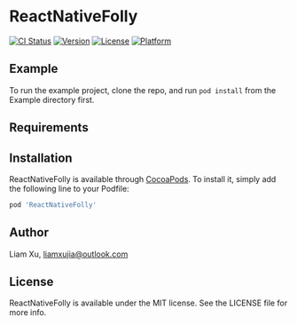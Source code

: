 # ReactNativeFolly

[![CI Status](https://img.shields.io/travis/beatjs/ReactNativeFolly.svg?style=flat)](https://travis-ci.org/beatjs/ReactNativeFolly)
[![Version](https://img.shields.io/cocoapods/v/ReactNativeFolly.svg?style=flat)](https://cocoapods.org/pods/ReactNativeFolly)
[![License](https://img.shields.io/cocoapods/l/ReactNativeFolly.svg?style=flat)](https://cocoapods.org/pods/ReactNativeFolly)
[![Platform](https://img.shields.io/cocoapods/p/ReactNativeFolly.svg?style=flat)](https://cocoapods.org/pods/ReactNativeFolly)

## Example

To run the example project, clone the repo, and run `pod install` from the Example directory first.

## Requirements

## Installation

ReactNativeFolly is available through [CocoaPods](https://cocoapods.org). To install
it, simply add the following line to your Podfile:

```ruby
pod 'ReactNativeFolly'
```

## Author

Liam Xu, liamxujia@outlook.com

## License

ReactNativeFolly is available under the MIT license. See the LICENSE file for more info.
